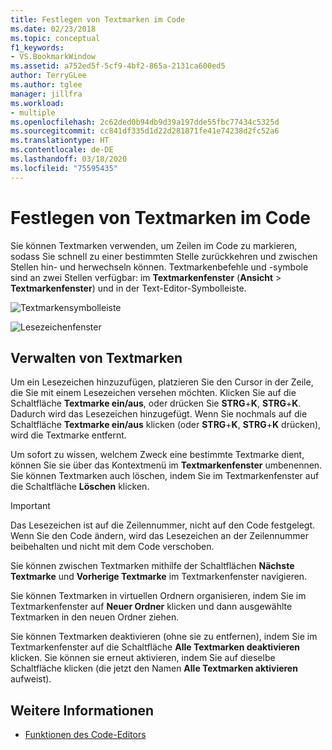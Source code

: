 ```yaml
---
title: Festlegen von Textmarken im Code
ms.date: 02/23/2018
ms.topic: conceptual
f1_keywords:
- VS.BookmarkWindow
ms.assetid: a752ed5f-5cf9-4bf2-865a-2131ca600ed5
author: TerryGLee
ms.author: tglee
manager: jillfra
ms.workload:
- multiple
ms.openlocfilehash: 2c62ded0b94db9d39a197dde55fbc77434c5325d
ms.sourcegitcommit: cc841df335d1d22d281871fe41e74238d2fc52a6
ms.translationtype: HT
ms.contentlocale: de-DE
ms.lasthandoff: 03/18/2020
ms.locfileid: "75595435"
---
```

# <a name="set-bookmarks-in-code"></a>Festlegen von Textmarken im Code

Sie können Textmarken verwenden, um Zeilen im Code zu markieren, sodass Sie schnell zu einer bestimmten Stelle zurückkehren und zwischen Stellen hin- und herwechseln können. Textmarkenbefehle und -symbole sind an zwei Stellen verfügbar: im **Textmarkenfenster** (**Ansicht** > **Textmarkenfenster**) und in der Text-Editor-Symbolleiste.

![Textmarkensymbolleiste](media/bookmark-toolbar.png)

![Lesezeichenfenster](media/bookmark-window.png)

## <a name="manage-bookmarks"></a>Verwalten von Textmarken

Um ein Lesezeichen hinzuzufügen, platzieren Sie den Cursor in der Zeile, die Sie mit einem Lesezeichen versehen möchten. Klicken Sie auf die Schaltfläche **Textmarke ein/aus**, oder drücken Sie **STRG**+**K**, **STRG**+**K**. Dadurch wird das Lesezeichen hinzugefügt. Wenn Sie nochmals auf die Schaltfläche **Textmarke ein/aus** klicken (oder **STRG**+**K**, **STRG**+**K** drücken), wird die Textmarke entfernt.

Um sofort zu wissen, welchem Zweck eine bestimmte Textmarke dient, können Sie sie über das Kontextmenü im **Textmarkenfenster** umbenennen. Sie können Textmarken auch löschen, indem Sie im Textmarkenfenster auf die Schaltfläche **Löschen** klicken.

> [!IMPORTANT]
> Das Lesezeichen ist auf die Zeilennummer, nicht auf den Code festgelegt. Wenn Sie den Code ändern, wird das Lesezeichen an der Zeilennummer beibehalten und nicht mit dem Code verschoben.

Sie können zwischen Textmarken mithilfe der Schaltflächen **Nächste Textmarke** und **Vorherige Textmarke** im Textmarkenfenster navigieren.

Sie können Textmarken in virtuellen Ordnern organisieren, indem Sie im Textmarkenfenster auf **Neuer Ordner** klicken und dann ausgewählte Textmarken in den neuen Ordner ziehen.

Sie können Textmarken deaktivieren (ohne sie zu entfernen), indem Sie im Textmarkenfenster auf die Schaltfläche **Alle Textmarken deaktivieren** klicken. Sie können sie erneut aktivieren, indem Sie auf dieselbe Schaltfläche klicken (die jetzt den Namen **Alle Textmarken aktivieren** aufweist).

## <a name="see-also"></a>Weitere Informationen

- [Funktionen des Code-Editors](../ide/writing-code-in-the-code-and-text-editor.md)
